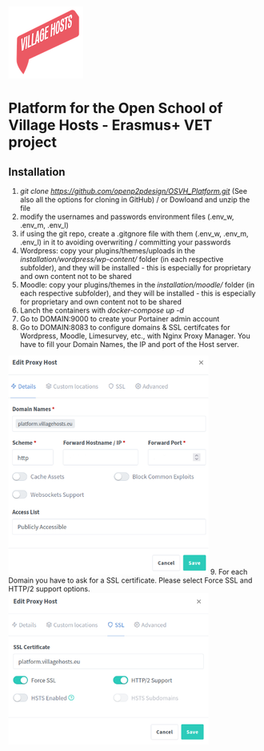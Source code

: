 ![OSVH_Platform](IMG/villagehosts_logo.png)

# Platform for the Open School of Village Hosts - Erasmus+ VET project

## Installation

1. *git clone https://github.com/openp2pdesign/OSVH_Platform.git* (See also all the options for cloning in GitHub) / or Dowloand and unzip the file 
2. modify the usernames and passwords environment files (.env_w, .env_m, .env_l)
3. if using the git repo, create a .gitgnore file with them (.env_w, .env_m, .env_l) in it to avoiding overwriting / committing your passwords
4. Wordpress: copy your plugins/themes/uploads in the *installation/wordpress/wp-content/* folder (in each respective subfolder), and they will be installed - this is especially for proprietary and own content not to be shared
5. Moodle: copy your plugins/themes in the *installation/moodle/* folder (in each respective subfolder), and they will be installed - this is especially for proprietary and own content not to be shared
6. Lanch the containers with *docker-compose up -d*
7. Go to DOMAIN:9000 to create your Portainer admin account
8. Go to DOMAIN:8083 to configure domains & SSL certifcates for Wordpress, Moodle, Limesurvey, etc., with Nginx Proxy Manager.
   You have to fill your Domain Names, the IP and port of the Host server.
<img src="IMG/nginx0.png" width="400" />
9. For each Domain you have to ask for a SSL certificate. Please select Force SSL and HTTP/2 support options. 
<img src="IMG/nginx2.png" width="400" />
